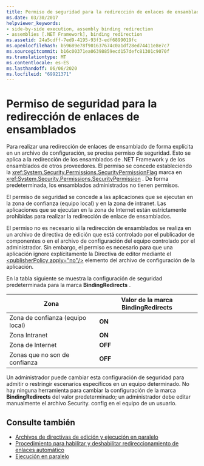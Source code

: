 ```yaml
---
title: Permiso de seguridad para la redirección de enlaces de ensamblados
ms.date: 03/30/2017
helpviewer_keywords:
- side-by-side execution, assembly binding redirection
- assemblies [.NET Framework], binding redirection
ms.assetid: 24a5cdff-7ed9-4195-93f3-edf6899019fc
ms.openlocfilehash: b59689e78f901637674c0a1df28ed74411e8e7c7
ms.sourcegitcommit: b16c00371ea06398859ecd157defc81301c9070f
ms.translationtype: MT
ms.contentlocale: es-ES
ms.lasthandoff: 06/06/2020
ms.locfileid: "69921371"
---
```

# <a name="assembly-binding-redirection-security-permission"></a>Permiso de seguridad para la redirección de enlaces de ensamblados
Para realizar una redirección de enlaces de ensamblado de forma explícita en un archivo de configuración, se precisa permiso de seguridad. Esto se aplica a la redirección de los ensamblados de .NET Framework y de los ensamblados de otros proveedores. El permiso se concede estableciendo la <xref:System.Security.Permissions.SecurityPermissionFlag> marca en <xref:System.Security.Permissions.SecurityPermission> . De forma predeterminada, los ensamblados administrados no tienen permisos.  
  
 El permiso de seguridad se concede a las aplicaciones que se ejecutan en la zona de confianza (equipo local) y en la zona de intranet. Las aplicaciones que se ejecutan en la zona de Internet están estrictamente prohibidas para realizar la redirección de enlace de ensamblados.  
  
 El permiso no es necesario si la redirección de ensamblados se realiza en un archivo de directiva de edición que está controlado por el publicador de componentes o en el archivo de configuración del equipo controlado por el administrador. Sin embargo, el permiso es necesario para que una aplicación ignore explícitamente la Directiva de editor mediante el [\<publisherPolicy apply="no"/>](./file-schema/runtime/publisherpolicy-element.md) elemento del archivo de configuración de la aplicación.  
  
 En la tabla siguiente se muestra la configuración de seguridad predeterminada para la marca **BindingRedirects** .  
  
|Zona|Valor de la marca BindingRedirects|  
|----------|-----------------------------------|  
|Zona de confianza (equipo local)|**ON**|  
|Zona Intranet|**ON**|  
|Zona de Internet|**OFF**|  
|Zonas que no son de confianza|**OFF**|  
  
 Un administrador puede cambiar esta configuración de seguridad para admitir o restringir escenarios específicos en un equipo determinado. No hay ninguna herramienta para cambiar la configuración de la marca **BindingRedirects** del valor predeterminado; un administrador debe editar manualmente el archivo Security. config en el equipo de un usuario.  
  
## <a name="see-also"></a>Consulte también

- [Archivos de directivas de edición y ejecución en paralelo](https://docs.microsoft.com/previous-versions/dotnet/netframework-4.0/06d2bae3(v=vs.100))
- [Procedimiento para habilitar y deshabilitar redireccionamiento de enlaces automático](how-to-enable-and-disable-automatic-binding-redirection.md)
- [Ejecución en paralelo](../deployment/side-by-side-execution.md)
